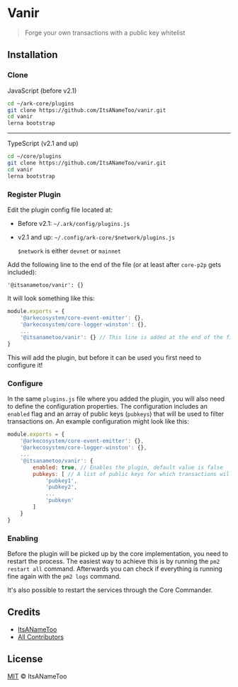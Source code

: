 # Vanir

> Forge your own transactions with a public key whitelist

## Installation

### Clone

JavaScript (before v2.1)

```bash
cd ~/ark-core/plugins
git clone https://github.com/ItsANameToo/vanir.git
cd vanir
lerna bootstrap
```

---

TypeScript (v2.1 and up)

```bash
cd ~/core/plugins
git clone https://github.com/ItsANameToo/vanir.git
cd vanir
lerna bootstrap
```

### Register Plugin

Edit the plugin config file located at:

* Before v2.1: `~/.ark/config/plugins.js`
* v2.1 and up: `~/.config/ark-core/$network/plugins.js`
    
    `$network` is either `devnet` or `mainnet`

Add the following line to the end of the file (or at least after `core-p2p` gets included):

`'@itsanametoo/vanir': {}`

It will look something like this:

```javascript
module.exports = {
    '@arkecosystem/core-event-emitter': {},
    '@arkecosystem/core-logger-winston': {},
    ...
    '@itsanametoo/vanir': {} // This line is added at the end of the file
}
```

This will add the plugin, but before it can be used you first need to configure it!

### Configure

In the same `plugins.js` file where you added the plugin, you will also need to define the configuration properties.
The configuration includes an `enabled` flag and an array of public keys (`pubkeys`) that will be used to filter transactions on.
An example configuration might look like this:

```javascript
module.exports = {
    '@arkecosystem/core-event-emitter': {},
    '@arkecosystem/core-logger-winston': {},
    ...
    '@itsanametoo/vanir': {
        enabled: true, // Enables the plugin, default value is false
        pubkeys: [ // A list of public keys for which transactions will not be broadcasted
            'pubkey1',
            'pubkey2',
            ...
            'pubkeyn'
        ]
    }
}
```

### Enabling

Before the plugin will be picked up by the core implementation, you need to restart the process.
The easiest way to achieve this is by running the `pm2 restart all` command.
Afterwards you can check if everything is running fine again with the `pm2 logs` command.

It's also possible to restart the services through the Core Commander.

## Credits

- [ItsANameToo](https://github.com/itsanametoo)
- [All Contributors](../../contributors)

## License

[MIT](LICENSE) © ItsANameToo
